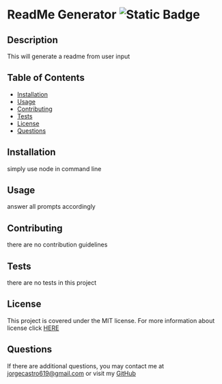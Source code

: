 # ReadMe Generator  ![Static Badge](https://img.shields.io/badge/license-MIT-blue)

## Description

This will generate a readme from user input

## Table of Contents
* [Installation](#installation)
* [Usage](#usage)
* [Contributing](#contributing)
* [Tests](#tests)
* [License](#license)
* [Questions](#questions)

## Installation

simply use node in command line

## Usage

answer all prompts accordingly 

## Contributing

there are no contribution guidelines

## Tests

there are no tests in this project

## License 

This project is covered under the MIT license. For more information about license click [HERE](https://mit-license.org/)

## Questions

If there are additional questions, you may contact me at jorgecastro619@gmail.com or visit my [GitHub](https://github.com/Jacastro619)

